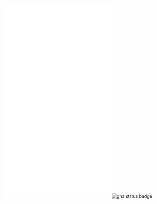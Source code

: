 <p align="center">
    <img src="https://github.com/rlgerma/rlgerma/blob/main/github-metrics.svg" alt="GitHub Metrics" style="width: 69%; height: auto; margin: auto;"/>
    <img src="https://github.com/rlgerma/rlgerma/actions/workflows/main.yml/badge.svg" alt="gha status badge"/>
</p>
